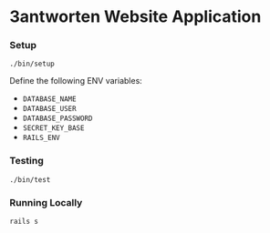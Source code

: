 # 3antworten Website Application

### Setup

```shell
./bin/setup
```

Define the following ENV variables:

- `DATABASE_NAME`
- `DATABASE_USER`
- `DATABASE_PASSWORD`
- `SECRET_KEY_BASE`
- `RAILS_ENV`

### Testing

```shell
./bin/test
```

### Running Locally

```shell
rails s
```
